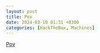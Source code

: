 ```yaml
---
layout: post
title: Pov
date: 2024-03-10 01:31 +0300
categories: [HackTheBox, Machines]
---
```

[Pov](/assets\CTFs-main\HackTheBox\Pov\POV_walkthrough.pdf)